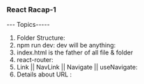 ### React Racap-1
--- Topics-----
1. Folder Structure: 
2. npm run dev: dev will be anything: 
3. index.html is the father of all file & folder
4. react-router: 
5. Link || NavLink || Navigate || useNavigate: 
6. Details about URL : 